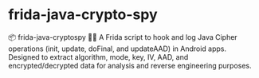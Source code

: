# frida-java-crypto-spy
📦 frida-java-cryptospy 🕵️‍♂️ A Frida script to hook and log Java Cipher operations (init, update, doFinal, and updateAAD) in Android apps. Designed to extract algorithm, mode, key, IV, AAD, and encrypted/decrypted data for analysis and reverse engineering purposes.
